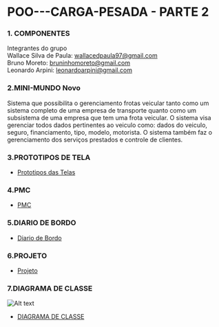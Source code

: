 # POO---CARGA-PESADA - PARTE 2


### 1. COMPONENTES<br>
Integrantes do grupo<br>
Wallace Silva de Paula: wallacedpaula97@gmail.com<br>
Bruno Moreto: bruninhomoreto@gmail.com<br>
Leonardo Arpini: leonardoarpini@gmail.com<br>


### 2.MINI-MUNDO Novo<br>

Sistema que possibilita o gerenciamento frotas veicular tanto como um sistema completo de uma empresa de transporte quanto como um subsistema de uma empresa que tem uma frota veicular. O sistema visa gerenciar todos dados pertinentes ao veiculo como: dados do veiculo, seguro, financiamento, tipo, modelo, motorista. O sistema também faz o gerenciamento dos serviços prestados e controle de clientes.

### 3.PROTOTIPOS DE TELA<br>
- [Prototipos das Telas](https://github.com/pulseirasaude/POO---CARGA-PESADA/blob/master/Prototipo.pdf)

### 4.PMC<br>
- [PMC](https://github.com/pulseirasaude/poo-cargapesada-2/blob/master/CANVAS%202.0.JPG)

### 5.DIARIO DE BORDO<br>
- [Diario de Bordo](https://docs.google.com/document/d/1UT7TnA4YTDuy1YdPR4pAkuqkDzXF7gPuQB8Dqummh3g/edit?ts=5b97c602)

### 6.PROJETO <br>
- [Projeto](https://github.com/pulseirasaude/trab01/projects/1)

### 7.DIAGRAMA DE CLASSE <br>
![Alt text](https://github.com/pulseirasaude/poo-cargapesada-2/blob/master/DIAGRAMA_CARGAPESADA%20COLORIDO.png)
- [DIAGRAMA DE CLASSE](https://github.com/pulseirasaude/poo-cargapesada-2/blob/master/DIAGRAMA_CARGAPESADA%20COLORIDO.png)
